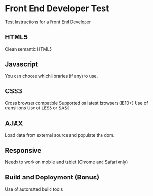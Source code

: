 Front End Developer Test
========================

Test Instructions for a Front End Developer

HTML5
-----
Clean semantic HTML5

Javascript
----------
You can choose which libraries (if any) to use.

CSS3
----
Cross browser compatible
Supported on latest browsers (IE10+)
Use of transitions
Use of LESS or SASS

AJAX
----
Load data from external source and populate the dom.

Responsive
----------
Needs to work on mobile and tablet (Chrome and Safari only)

Build and Deployment (Bonus)
----------------------------
Use of automated build tools


